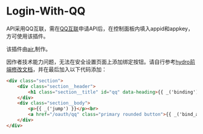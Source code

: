 # Login-With-QQ
API采用QQ互联，需在[QQ互联](https://connect.qq.com/)申请API后，在控制面板内填入appid和appkey，方可使用该插件。

该插件由[air.](https://github.com/air-adteam)制作。

因作者技术能力问题，无法在安全设置页面上添加绑定按钮。请自行参考[hydro前端修改文档](https://hydro.js.org/docs/system/frontend-modify/)，并在最后加入以下代码添加：
```html
<div class="section">
    <div class="section__header">
        <h1 class="section__title" id="qq" data-heading>{{ _('binding') }}</h1>
    </div>
    <div class="section__body">
        <p>{{ _('jump') }}</p><br>
        <a href="/oauth/qq" class="primary rounded button">{{ _('bind_and_binding') }}</a>
    </div>
</div>
```